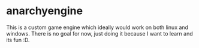 # anarchyengine

This is a custom game engine which ideally would work on both linux and windows.
There is no goal for now, just doing it because I want to learn and its fun :D.
